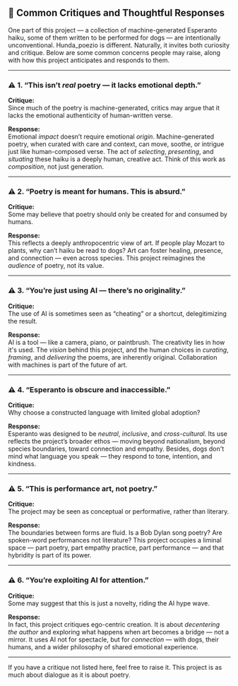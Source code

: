 ## 🙋 Common Critiques and Thoughtful Responses

One part of this project — a collection of machine-generated Esperanto haiku, some of them written to be performed for dogs — are intentionally unconventional. Hunda_poezio is different. Naturally, it invites both curiosity and critique. Below are some common concerns people may raise, along with how this project anticipates and responds to them.

---

### ⚠️ 1. “This isn’t *real* poetry — it lacks emotional depth.” 

**Critique:**  
Since much of the poetry is machine-generated, critics may argue that it lacks the emotional authenticity of human-written verse.

**Response:**  
Emotional *impact* doesn’t require emotional *origin*. Machine-generated poetry, when curated with care and context, can move, soothe, or intrigue just like human-composed verse. The act of *selecting*, *presenting*, and *situating* these haiku is a deeply human, creative act. Think of this work as *composition*, not just generation.

---

### ⚠️ 2. “Poetry is meant for humans. This is absurd.”

**Critique:**  
Some may believe that poetry should only be created for and consumed by humans.

**Response:**  
This reflects a deeply anthropocentric view of art. If people play Mozart to plants, why can’t haiku be read to dogs? Art can foster healing, presence, and connection — even across species. This project reimagines the *audience* of poetry, not its value.

---

### ⚠️ 3. “You’re just using AI — there’s no originality.”

**Critique:**  
The use of AI is sometimes seen as “cheating” or a shortcut, delegitimizing the result.

**Response:**  
AI is a tool — like a camera, piano, or paintbrush. The creativity lies in how it's used. The *vision* behind this project, and the human choices in *curating*, *framing*, and *delivering* the poems, are inherently original. Collaboration with machines is part of the future of art.

---

### ⚠️ 4. “Esperanto is obscure and inaccessible.”

**Critique:**  
Why choose a constructed language with limited global adoption?

**Response:**  
Esperanto was designed to be *neutral*, *inclusive*, and *cross-cultural*. Its use reflects the project’s broader ethos — moving beyond nationalism, beyond species boundaries, toward connection and empathy. Besides, dogs don't mind what language you speak — they respond to tone, intention, and kindness.

---

### ⚠️ 5. “This is performance art, not poetry.”

**Critique:**  
The project may be seen as conceptual or performative, rather than literary.

**Response:**  
The boundaries between forms are fluid. Is a Bob Dylan song poetry? Are spoken-word performances not literature? This project occupies a liminal space — part poetry, part empathy practice, part performance — and that hybridity is part of its power.

---

### ⚠️ 6. “You’re exploiting AI for attention.”

**Critique:**  
Some may suggest that this is just a novelty, riding the AI hype wave.

**Response:**  
In fact, this project critiques ego-centric creation. It is about *decentering the author* and exploring what happens when art becomes a bridge — not a mirror. It uses AI not for spectacle, but for *connection* — with dogs, their humans, and a wider philosophy of shared emotional experience.

---

If you have a critique not listed here, feel free to raise it. This project is as much about dialogue as it is about poetry.
